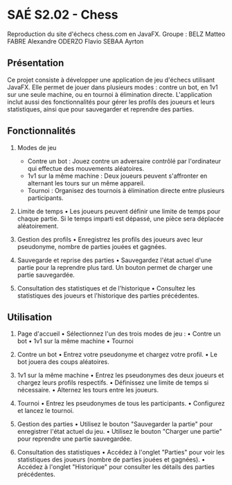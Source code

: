 # SAÉ S2.02 - Chess

Reproduction du site d'échecs chess.com en JavaFX.
Groupe :
BELZ Matteo
FABRE Alexandre
ODERZO Flavio
SEBAA Ayrton

## Présentation
Ce projet consiste à développer une application de jeu d'échecs utilisant JavaFX. Elle permet de jouer dans plusieurs modes : contre un bot, en 1v1 sur une seule machine, ou en tournoi à élimination directe. L'application inclut aussi des fonctionnalités pour gérer les profils des joueurs et leurs statistiques, ainsi que pour sauvegarder et reprendre des parties.

## Fonctionnalités
1. Modes de jeu
   - Contre un bot : Jouez contre un adversaire contrôlé par l'ordinateur qui effectue des mouvements aléatoires.
   - 1v1 sur la même machine : Deux joueurs peuvent s'affronter en alternant les tours sur un même appareil.
   - Tournoi : Organisez des tournois à élimination directe entre plusieurs participants.


3. Limite de temps
• Les joueurs peuvent définir une limite de temps pour chaque partie. Si le temps imparti est dépassé, une pièce sera déplacée aléatoirement.

4. Gestion des profils
• Enregistrez les profils des joueurs avec leur pseudonyme, nombre de parties jouées et gagnées.

5. Sauvegarde et reprise des parties
• Sauvegardez l'état actuel d'une partie pour la reprendre plus tard. Un bouton permet de charger une partie sauvegardée.

6. Consultation des statistiques et de l'historique
• Consultez les statistiques des joueurs et l'historique des parties précédentes.



## Utilisation
1. Page d'accueil
• Sélectionnez l'un des trois modes de jeu :
• Contre un bot
• 1v1 sur la même machine
• Tournoi

2. Contre un bot
• Entrez votre pseudonyme et chargez votre profil.
• Le bot jouera des coups aléatoires.

3. 1v1 sur la même machine
• Entrez les pseudonymes des deux joueurs et chargez leurs profils respectifs.
• Définissez une limite de temps si nécessaire.
• Alternez les tours entre les joueurs.

4. Tournoi
• Entrez les pseudonymes de tous les participants.
• Configurez et lancez le tournoi.

5. Gestion des parties
• Utilisez le bouton "Sauvegarder la partie" pour enregistrer l'état actuel du jeu.
• Utilisez le bouton "Charger une partie" pour reprendre une partie sauvegardée.

6. Consultation des statistiques
• Accédez à l'onglet "Parties" pour voir les statistiques des joueurs (nombre de parties jouées et gagnées).
• Accédez à l'onglet "Historique" pour consulter les détails des parties précédentes.
